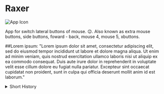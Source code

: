 # Raxer
<picture>
 <source media="(prefers-color-scheme: dark)" srcset="https://repository-images.githubusercontent.com/677630972/50860305-f0bf-4e46-9a7c-0db729363970">
 <source media="(prefers-color-scheme: light)" srcset="https://repository-images.githubusercontent.com/677630972/50860305-f0bf-4e46-9a7c-0db729363970)">
 <img alt="App Icon" src="https://repository-images.githubusercontent.com/677630972/50860305-f0bf-4e46-9a7c-0db729363970">
</picture>

App for switch lateral buttons of mouse. 😉.
Also known as extra mouse buttons, side buttons, foward - back, mouse 4, mouse 5, xbuttons.

##Lorem ipsum:
"Lorem ipsum dolor sit amet, consectetur adipiscing elit, sed do eiusmod tempor incididunt ut labore et dolore magna aliqua. Ut enim ad minim veniam, quis nostrud exercitation ullamco laboris nisi ut aliquip ex ea commodo consequat. Duis aute irure dolor in reprehenderit in voluptate velit esse cillum dolore eu fugiat nulla pariatur. Excepteur sint occaecat cupidatat non proident, sunt in culpa qui officia deserunt mollit anim id est laborum."
  
<details>
<summary>Short History</summary>
I bought a mouse and when I was using it I realized that the side buttons were reversed. I looked for a way to configure it in Windows and other applications, but I couldn't do it. Then I thought: "I am a programmer, maybe I can create an application for this..." . After some research and hard work I managed to make the app work XD.<br>
Now it's free so anyone who wants to swap their side buttons can do it.<br>
  ESP:<br>
Compré un mouse y al momento de usarlo me di cuenta que los botones laterales estaban invertidos. Busqué alguna forma de configurarlo en Windows y otras aplicaciones, pero no pude hacerlo. Entonces pensé: "soy programador, tal vez pueda crear una aplicación para esto..." . Luego de investigación y trabajo duro logré hacer que funcione la app XD.<br>
Ahora es gratis para que cualquiera que quiera intercambiar sus botones laterales lo pueda hacer.
</details>

